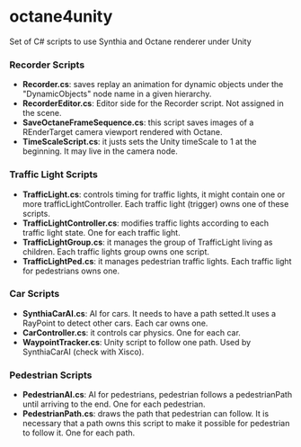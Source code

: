 # octane4unity
Set of C# scripts to use Synthia and Octane renderer under Unity

### Recorder Scripts ###

+ **Recorder.cs**: saves replay an animation for dynamic objects under the "DynamicObjects" node name in a given hierarchy.
+ **RecorderEditor.cs**: Editor side for the Recorder script. Not assigned in the scene.
+ **SaveOctaneFrameSequence.cs**: this script saves images of a REnderTarget camera viewport rendered with Octane.
+ **TimeScaleScript.cs**: it justs sets the Unity timeScale to 1 at the beginning. It may live in the camera node.

### Traffic Light Scripts ###
+ **TrafficLight.cs**: controls timing for traffic lights, it might contain one or more trafficLightController. Each traffic light (trigger) owns one of these scripts.
+ **TrafficLightController.cs**: modifies traffic lights according to each traffic light state. One for each traffic light.
+ **TrafficLightGroup.cs**: it manages the group of TrafficLight living as children. Each traffic lights group owns one script.
+ **TrafficLightPed.cs**: it manages pedestrian traffic lights. Each traffic light for pedestrians owns one.

### Car Scripts ###
+ **SynthiaCarAI.cs**: AI for cars. It needs to have a path setted.It uses a RayPoint to detect other cars. Each car owns one.
+ **CarController.cs**: it controls car physics. One for each car.
+ **WaypointTracker.cs**: Unity script to follow one path. Used by SynthiaCarAI (check with Xisco).

### Pedestrian Scripts ###
+ **PedestrianAI.cs**: AI for pedestrians, pedestrian follows a pedestrianPath until arriving to the end. One for each pedestrian.
+ **PedestrianPath.cs**: draws the path that pedestrian can follow. It is necessary that a path owns this script to make it possible for pedestrian to follow it. One for each path.
